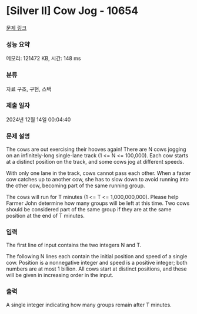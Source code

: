 # [Silver II] Cow Jog - 10654 

[문제 링크](https://www.acmicpc.net/problem/10654) 

### 성능 요약

메모리: 121472 KB, 시간: 148 ms

### 분류

자료 구조, 구현, 스택

### 제출 일자

2024년 12월 14일 00:04:40

### 문제 설명

<p>The cows are out exercising their hooves again!  There are N cows jogging on an infinitely-long single-lane track (1 <= N <= 100,000). Each cow starts at a distinct position on the track, and some cows jog at different speeds.</p>

<p>With only one lane in the track, cows cannot pass each other.  When a faster cow catches up to another cow, she has to slow down to avoid running into the other cow, becoming part of the same running group.</p>

<p>The cows will run for T minutes (1 <= T <= 1,000,000,000).  Please help Farmer John determine how many groups will be left at this time. Two cows should be considered part of the same group if they are at the same position at the end of T minutes.</p>

### 입력 

 <p>The first line of input contains the two integers N and T.</p>

<p>The following N lines each contain the initial position and speed of a single cow.  Position is a nonnegative integer and speed is a positive integer; both numbers are at most 1 billion.  All cows start at  distinct positions, and these will be given in increasing order in the input.</p>

### 출력 

 <p>A single integer indicating how many groups remain after T minutes.</p>

